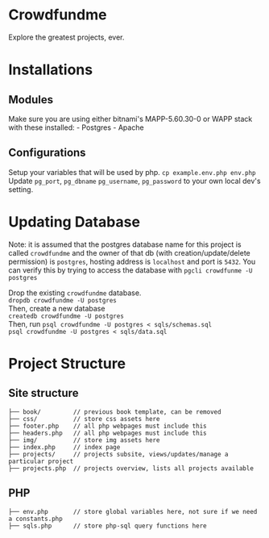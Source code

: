 # Crowdfundme
Explore the greatest projects, ever.

# Installations
## Modules
Make sure you are using either bitnami's MAPP-5.60.30-0 or WAPP stack with these installed:
    - Postgres
    - Apache

## Configurations
Setup your variables that will be used by php.
`cp example.env.php env.php`
Update `pg_port`, `pg_dbname` `pg_username`, `pg_password` to your own local dev's setting.

# Updating Database
Note: it is assumed that the postgres database name for this project is called `crowdfundme` and the owner of that db (with creation/update/delete permission) is `postgres`, hosting address is `localhost` and port is `5432`.
You can verify this by trying to access the database with
`pgcli crowdfunme -U postgres`

Drop the existing `crowdfundme` database.  
`dropdb crowdfundme -U postgres`  
Then, create a new database  
`createdb crowdfundme -U postgres`  
Then, run
`psql crowdfundme -U postgres < sqls/schemas.sql`  
`psql crowdfundme -U postgres < sqls/data.sql`  

# Project Structure
## Site structure
```
├── book/         // previous book template, can be removed
├── css/          // store css assets here
├── footer.php    // all php webpages must include this
├── headers.php   // all php webpages must include this
├── img/          // store img assets here
├── index.php     // index page
├── projects/     // projects subsite, views/updates/manage a particular project
├── projects.php  // projects overview, lists all projects available
```

## PHP
```
├── env.php       // store global variables here, not sure if we need a constants.php
├── sqls.php      // store php-sql query functions here
```
